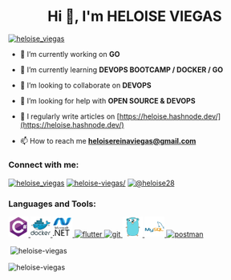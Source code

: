 <h1 align="center">Hi 👋, I'm HELOISE VIEGAS</h1>
<p align="left"> <a href="https://twitter.com/heloise_viegas" target="blank"><img src="https://img.shields.io/twitter/follow/heloise_viegas?logo=twitter&style=for-the-badge" alt="heloise_viegas" /></a> </p>

- 🔭 I’m currently working on **GO**

- 🌱 I’m currently learning **DEVOPS BOOTCAMP / DOCKER / GO**

- 👯 I’m looking to collaborate on **DEVOPS**

- 🤝 I’m looking for help with **OPEN SOURCE & DEVOPS**

- 📝 I regularly write articles on [https://heloise.hashnode.dev/](https://heloise.hashnode.dev/)

- 📫 How to reach me **heloisereinaviegas@gmail.com**

<h3 align="left">Connect with me:</h3>
<p align="left">
<a href="https://twitter.com/heloise_viegas" target="blank"><img align="center" src="https://raw.githubusercontent.com/rahuldkjain/github-profile-readme-generator/master/src/images/icons/Social/twitter.svg" alt="heloise_viegas" height="30" width="40" /></a>
<a href="https://linkedin.com/in/heloise-viegas/" target="blank"><img align="center" src="https://raw.githubusercontent.com/rahuldkjain/github-profile-readme-generator/master/src/images/icons/Social/linked-in-alt.svg" alt="heloise-viegas/" height="30" width="40" /></a>
<a href="https://hashnode.com/@heloise28" target="blank"><img align="center" src="https://raw.githubusercontent.com/rahuldkjain/github-profile-readme-generator/master/src/images/icons/Social/hashnode.svg" alt="@heloise28" height="30" width="40" /></a>
</p>

<h3 align="left">Languages and Tools:</h3>
<p align="left"> <a href="https://www.w3schools.com/cs/" target="_blank" rel="noreferrer"> <img src="https://raw.githubusercontent.com/devicons/devicon/master/icons/csharp/csharp-original.svg" alt="csharp" width="40" height="40"/> </a> <a href="https://www.docker.com/" target="_blank" rel="noreferrer"> <img src="https://raw.githubusercontent.com/devicons/devicon/master/icons/docker/docker-original-wordmark.svg" alt="docker" width="40" height="40"/> </a> <a href="https://dotnet.microsoft.com/" target="_blank" rel="noreferrer"> <img src="https://raw.githubusercontent.com/devicons/devicon/master/icons/dot-net/dot-net-original-wordmark.svg" alt="dotnet" width="40" height="40"/> </a> <a href="https://flutter.dev" target="_blank" rel="noreferrer"> <img src="https://www.vectorlogo.zone/logos/flutterio/flutterio-icon.svg" alt="flutter" width="40" height="40"/> </a> <a href="https://git-scm.com/" target="_blank" rel="noreferrer"> <img src="https://www.vectorlogo.zone/logos/git-scm/git-scm-icon.svg" alt="git" width="40" height="40"/> </a> <a href="https://golang.org" target="_blank" rel="noreferrer"> <img src="https://raw.githubusercontent.com/devicons/devicon/master/icons/go/go-original.svg" alt="go" width="40" height="40"/> </a> <a href="https://www.mysql.com/" target="_blank" rel="noreferrer"> <img src="https://raw.githubusercontent.com/devicons/devicon/master/icons/mysql/mysql-original-wordmark.svg" alt="mysql" width="40" height="40"/> </a> <a href="https://postman.com" target="_blank" rel="noreferrer"> <img src="https://www.vectorlogo.zone/logos/getpostman/getpostman-icon.svg" alt="postman" width="40" height="40"/> </a> </p>

<p>&nbsp;<img align="center" src="https://github-readme-stats.vercel.app/api?username=heloise-viegas&show_icons=true&locale=en" alt="heloise-viegas" /></p>

<p><img align="center" src="https://github-readme-streak-stats.herokuapp.com/?user=heloise-viegas&" alt="heloise-viegas" /></p>
